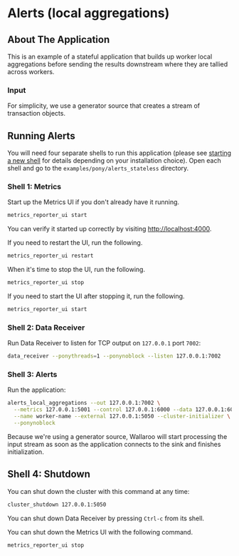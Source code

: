 # Alerts (local aggregations)

## About The Application

This is an example of a stateful application that builds up worker
local aggregations before sending the results downstream where they
are tallied across workers.

### Input

For simplicity, we use a generator source that creates a stream of transaction
objects.

## Running Alerts

You will need four separate shells to run this application (please see [starting a new shell](https://docs.wallaroolabs.com/python-tutorial/starting-a-new-shell/) for details depending on your installation choice). Open each shell and go to the `examples/pony/alerts_stateless` directory.

### Shell 1: Metrics

Start up the Metrics UI if you don't already have it running.

```bash
metrics_reporter_ui start
```

You can verify it started up correctly by visiting [http://localhost:4000](http://localhost:4000).

If you need to restart the UI, run the following.

```bash
metrics_reporter_ui restart
```

When it's time to stop the UI, run the following.

```bash
metrics_reporter_ui stop
```

If you need to start the UI after stopping it, run the following.

```bash
metrics_reporter_ui start
```

### Shell 2: Data Receiver

Run Data Receiver to listen for TCP output on `127.0.0.1` port `7002`:

```bash
data_receiver --ponythreads=1 --ponynoblock --listen 127.0.0.1:7002
```

### Shell 3: Alerts

Run the application:

```bash
alerts_local_aggregations --out 127.0.0.1:7002 \
  --metrics 127.0.0.1:5001 --control 127.0.0.1:6000 --data 127.0.0.1:6001 \
  --name worker-name --external 127.0.0.1:5050 --cluster-initializer \
  --ponynoblock
```

Because we're using a generator source, Wallaroo will start processing the input stream as soon as the application connects to the sink and finishes
initialization.

## Shell 4: Shutdown

You can shut down the cluster with this command at any time:

```bash
cluster_shutdown 127.0.0.1:5050
```

You can shut down Data Receiver by pressing `Ctrl-c` from its shell.

You can shut down the Metrics UI with the following command.

```bash
metrics_reporter_ui stop
```
